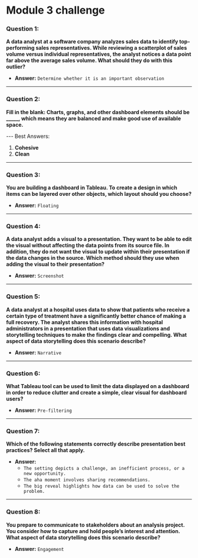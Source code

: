 # Module 3 challenge

### Question 1:
**A data analyst at a software company analyzes sales data to identify top-performing sales representatives. While reviewing a scatterplot of sales volume versus individual representatives, the analyst notices a data point far above the average sales volume. What should they do with this outlier?**

- **Answer:** `Determine whether it is an important observation`

---

### Question 2:
**Fill in the blank: Charts, graphs, and other dashboard elements should be _____, which means they are balanced and make good use of available space.**

--- Best Answers:
1. **Cohesive**
2. **Clean**

---

### Question 3:
**You are building a dashboard in Tableau. To create a design in which items can be layered over other objects, which layout should you choose?**

- **Answer:** `Floating`

---

### Question 4:
**A data analyst adds a visual to a presentation. They want to be able to edit the visual without affecting the data points from its source file. In addition, they do not want the visual to update within their presentation if the data changes in the source. Which method should they use when adding the visual to their presentation?**

- **Answer:** `Screenshot`

---

### Question 5:
**A data analyst at a hospital uses data to show that patients who receive a certain type of treatment have a significantly better chance of making a full recovery. The analyst shares this information with hospital administrators in a presentation that uses data visualizations and storytelling techniques to make the findings clear and compelling. What aspect of data storytelling does this scenario describe?**

- **Answer:** `Narrative`

---

### Question 6:
**What Tableau tool can be used to limit the data displayed on a dashboard in order to reduce clutter and create a simple, clear visual for dashboard users?**

- **Answer:** `Pre-filtering`

---

### Question 7:
**Which of the following statements correctly describe presentation best practices? Select all that apply.**

- **Answer:**
  - `The setting depicts a challenge, an inefficient process, or a new opportunity.`
  - `The aha moment involves sharing recommendations.`
  - `The big reveal highlights how data can be used to solve the problem.`

---

### Question 8:
**You prepare to communicate to stakeholders about an analysis project. You consider how to capture and hold people’s interest and attention. What aspect of data storytelling does this scenario describe?**

- **Answer:** `Engagement`
